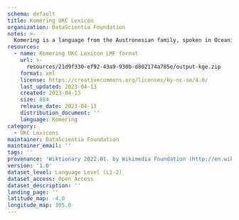 ```yaml
---
schema: default
title: Komering UKC Lexicon
organization: DataScientia Foundation
notes: >-
  Komering is a language from the Austronesian family, spoken in Oceania. The UKC Lexicon of Komering is represented as a lexico-semantic network. It consists of words, word senses, synsets, as well as sense-level and synset-level relationships.
resources:
  - name: Komering UKC Lexicon LMF format
    url: >-
      resources/21d9f330-ef92-43a9-930b-d802174a785e/output-kge.zip
    format: xml
    license: https://creativecommons.org/licenses/by-nc-sa/4.0/
    last_updated: 2023-04-13
    created: 2023-04-13
    size: 884
    release_date: 2023-04-13
    distribution_document: ''
    language: Komering
category:
  - UKC Lexicons
maintainer: DataScientia Foundation
maintainer_email: ''
tags: ''
provenance: 'Wiktionary 2022.01. by Wikimedia Foundation (http://en.wiktionary.org); Princeton WordNet 2.1 by Princeton University (https://wordnet.princeton.edu)'
version: '1.0'
dataset_level: Language Level (L1-2)
dataset_access: Open Access
dataset_description: ''
landing_page: ''
latitude_map: -4.0
longitude_map: 105.0
---
```

